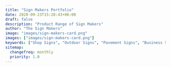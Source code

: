 ```yaml
---
title: "Sign Makers Portfolio"
date: 2020-09-23T15:28:43+06:00
draft: false
description: "Product Range of Sign Makers"
author: "The Sign Makers"
image: "images/sign-makers-card.png"
images: ["images/sign-makers-card.png"]
keywords: ["Shop Signs", "Outdoor Signs", "Pavement Signs", "Business Signs"]
sitemap:
  changefreq: monthly
  priority: 1.0
---
```

